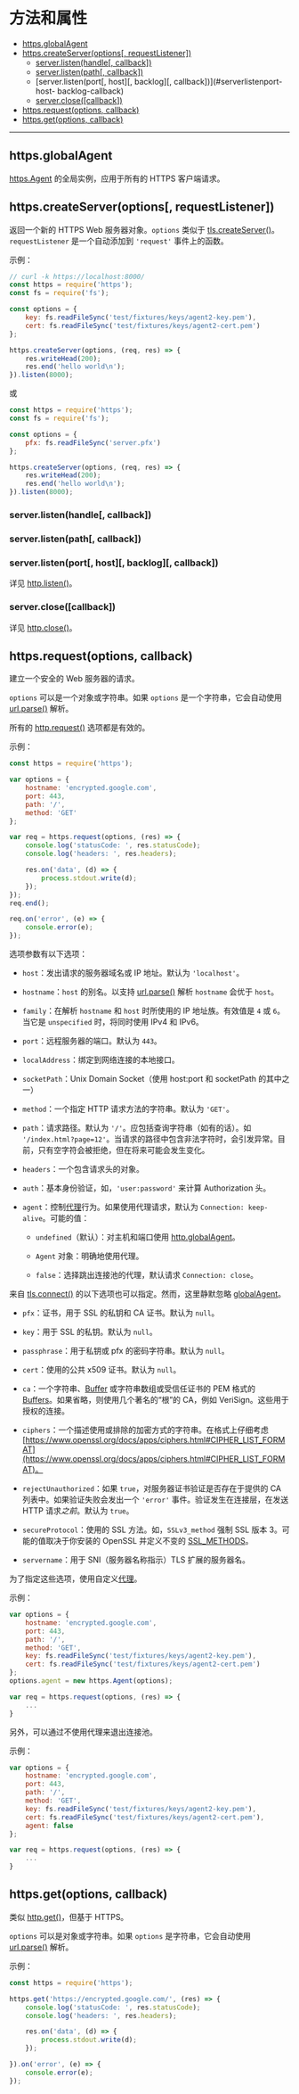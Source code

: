 # 方法和属性

* [https.globalAgent](#httpsglobalagent)
* [https.createServer(options[, requestListener])](#httpscreateserveroptions-requestlistener)
  - [server.listen(handle[, callback])](#serverlistenhandle-callback)
  - [server.listen(path[, callback])](#serverlistenpath-callback)
  - [server.listen(port[, host][, backlog][, callback])](#serverlistenport-host- backlog-callback)
  - [server.close([callback])](#serverclosecallback)
* [https.request(options, callback)](#httpsrequestoptions-callback)
* [https.get(options, callback)](#httpsgetoptions-callback)

--------------------------------------------------


## https.globalAgent

[https.Agent](./class_https_Agent.md#) 的全局实例，应用于所有的 HTTPS 客户端请求。


## https.createServer(options[, requestListener])

返回一个新的 HTTPS Web 服务器对象。`options` 类似于 [tls.createServer()](../tls/tls.md#tlscreateserveroptions-secureconnectionlistener)。`requestListener` 是一个自动添加到 `'request'` 事件上的函数。

示例：

``` javascript
// curl -k https://localhost:8000/
const https = require('https');
const fs = require('fs');

const options = {
    key: fs.readFileSync('test/fixtures/keys/agent2-key.pem'),
    cert: fs.readFileSync('test/fixtures/keys/agent2-cert.pem')
};

https.createServer(options, (req, res) => {
    res.writeHead(200);
    res.end('hello world\n');
}).listen(8000);
```

或

``` javascript
const https = require('https');
const fs = require('fs');

const options = {
    pfx: fs.readFileSync('server.pfx')
};

https.createServer(options, (req, res) => {
    res.writeHead(200);
    res.end('hello world\n');
}).listen(8000);
```


### server.listen(handle[, callback])
### server.listen(path[, callback])
### server.listen(port[, host][, backlog][, callback])

详见 [http.listen()](../http/class_http_Server.md#)。


### server.close([callback])

详见 [http.close()](../http/class_http_Server.md#serverclosecallback)。


## https.request(options, callback)

建立一个安全的 Web 服务器的请求。

`options` 可以是一个对象或字符串。如果 `options` 是一个字符串，它会自动使用 [url.parse()](../url/url.md#urlparseurlstr_parsequerystring_slashesdenotehost) 解析。

所有的 [http.request()](../http/http.md#httprequestoptions-callback) 选项都是有效的。

示例：

``` javascript
const https = require('https');

var options = {
    hostname: 'encrypted.google.com',
    port: 443,
    path: '/',
    method: 'GET'
};

var req = https.request(options, (res) => {
    console.log('statusCode: ', res.statusCode);
    console.log('headers: ', res.headers);

    res.on('data', (d) => {
        process.stdout.write(d);
    });
});
req.end();

req.on('error', (e) => {
    console.error(e);
});
```

选项参数有以下选项：

* `host`：发出请求的服务器域名或 IP 地址。默认为 `'localhost'`。

* `hostname`：`host` 的别名。以支持 [url.parse()](../url/url.md#urlparseurlstr_parsequerystring_slashesdenotehost) 解析 `hostname` 会优于 `host`。

* `family`：在解析 `hostname` 和 `host` 时所使用的 IP 地址族。有效值是 `4` 或 `6`。当它是 `unspecified` 时，将同时使用 IPv4 和 IPv6。

* `port`：远程服务器的端口。默认为 `443`。

* `localAddress`：绑定到网络连接的本地接口。

* `socketPath`：Unix Domain Socket（使用 host:port 和 socketPath 的其中之一）

* `method`：一个指定 HTTP 请求方法的字符串。默认为 `'GET'`。

* `path`：请求路径。默认为 `'/'`。应包括查询字符串（如有的话）。如 `'/index.html?page=12'`。当请求的路径中包含非法字符时，会引发异常。目前，只有空字符会被拒绝，但在将来可能会发生变化。

* `headers`：一个包含请求头的对象。

* `auth`：基本身份验证，如，`'user:password'` 来计算 Authorization 头。

* `agent`：控制[代理](./class_http_Agent.md#)行为。如果使用代理请求，默认为 `Connection: keep-alive`。可能的值：

    - `undefined`（默认）：对主机和端口使用 [http.globalAgent](#httpglobalagent)。
    
    - `Agent` 对象：明确地使用代理。
    
    - `false`：选择跳出连接池的代理，默认请求 `Connection: close`。
    
来自 [tls.connect()](../tls/tls.md#tlsconnectoptions-callback) 的以下选项也可以指定。然而，这里静默忽略 [globalAgent](#httpsglobalagent)。

* `pfx`：证书，用于 SSL 的私钥和 CA 证书。默认为 `null`。

* `key`：用于 SSL 的私钥。默认为 `null`。

* `passphrase`：用于私钥或 pfx 的密码字符串。默认为 `null`。

* `cert`：使用的公共 x509 证书。默认为 `null`。

* `ca`：一个字符串、[Buffer](../buffer/buffer.md#) 或字符串数组或受信任证书的 PEM 格式的 [Buffers](../buffer/buffer.md#)。如果省略，则使用几个著名的“根”的 CA，例如 VeriSign。这些用于授权的连接。

* `ciphers`：一个描述使用或排除的加密方式的字符串。在格式上仔细考虑 [https://www.openssl.org/docs/apps/ciphers.html#CIPHER_LIST_FORMAT](https://www.openssl.org/docs/apps/ciphers.html#CIPHER_LIST_FORMAT)。

* `rejectUnauthorized`：如果 `true`，对服务器证书验证是否存在于提供的 CA 列表中。如果验证失败会发出一个 `'error'` 事件。验证发生在连接层，在发送 HTTP 请求*之前*。默认为 `true`。

* `secureProtocol`：使用的 SSL 方法。如，`SSLv3_method` 强制 SSL 版本 3。可能的值取决于你安装的 OpenSSL 并定义不变的 [SSL_METHODS](https://www.openssl.org/docs/ssl/ssl.html#DEALING_WITH_PROTOCOL_METHODS)。

* `servername`：用于 SNI（服务器名称指示）TLS 扩展的服务器名。

为了指定这些选项，使用自定义[代理](./class_https_Agent.md#)。

示例：

``` javascript
var options = {
    hostname: 'encrypted.google.com',
    port: 443,
    path: '/',
    method: 'GET',
    key: fs.readFileSync('test/fixtures/keys/agent2-key.pem'),
    cert: fs.readFileSync('test/fixtures/keys/agent2-cert.pem')
};
options.agent = new https.Agent(options);

var req = https.request(options, (res) => {
    ...
}
```

另外，可以通过不使用代理来退出连接池。

示例：

``` javascript
var options = {
    hostname: 'encrypted.google.com',
    port: 443,
    path: '/',
    method: 'GET',
    key: fs.readFileSync('test/fixtures/keys/agent2-key.pem'),
    cert: fs.readFileSync('test/fixtures/keys/agent2-cert.pem'),
    agent: false
};

var req = https.request(options, (res) => {
    ...
}
```


## https.get(options, callback)

类似 [http.get()](./http/http.md#httpgetoptions-callback)，但基于 HTTPS。

`options` 可以是对象或字符串。如果 `options` 是字符串，它会自动使用 [url.parse()](../url/url.md#urlparseurlstr_parsequerystring_slashesdenotehost) 解析。

示例：

``` javascript
const https = require('https');

https.get('https://encrypted.google.com/', (res) => {
    console.log('statusCode: ', res.statusCode);
    console.log('headers: ', res.headers);

    res.on('data', (d) => {
        process.stdout.write(d);
    });

}).on('error', (e) => {
    console.error(e);
});
```
